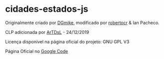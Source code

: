 # cidades-estados-js
Originalmente criado por [DGmike](https://github.com/dgmike), modificado por [robertocr](https://github.com/robertocr) & Ian Pacheco.

CLP adicionada por [ArTDsL](https://github.com/ArTDsL) - 24/12/2019

Licença disponível na página oficial do projeto: GNU GPL V3

Página Oficial no [Google Code](https://code.google.com/archive/p/cidades-estados-js/)

